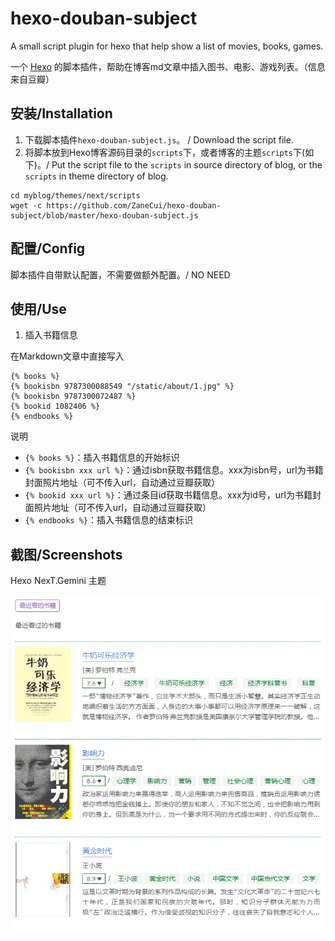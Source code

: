 # hexo-douban-subject
A small script plugin for hexo that help show a list of movies, books, games.

一个 [Hexo](https://hexo.io) 的脚本插件，帮助在博客md文章中插入图书、电影、游戏列表。（信息来自豆瓣）


## 安装/Installation
1. 下载脚本插件`hexo-douban-subject.js`。
 / Download the script file.
2. 将脚本放到Hexo博客源码目录的`scripts`下，或者博客的主题`scripts`下(如下)。/ Put the script file to the `scripts` in source directory of blog, or the `scripts` in theme directory of blog.
```
cd myblog/themes/next/scripts
wget -c https://github.com/ZaneCui/hexo-douban-subject/blob/master/hexo-douban-subject.js
```

## 配置/Config
脚本插件自带默认配置，不需要做额外配置。/ NO NEED

## 使用/Use
1. 插入书籍信息

在Markdown文章中直接写入
```
{% books %}
{% bookisbn 9787300088549 "/static/about/1.jpg" %}
{% bookisbn 9787300072487 %}
{% bookid 1082406 %}
{% endbooks %}
```
说明
- `{% books %}`：插入书籍信息的开始标识
- `{% bookisbn xxx url %}`：通过isbn获取书籍信息。xxx为isbn号，url为书籍封面照片地址（可不传入url，自动通过豆瓣获取）
- `{% bookid xxx url %}`：通过条目id获取书籍信息。xxx为id号，url为书籍封面照片地址（可不传入url，自动通过豆瓣获取）
- `{% endbooks %}`：插入书籍信息的结束标识

## 截图/Screenshots
Hexo NexT.Gemini 主题

![图片加载失败](./screenshot/example.png '示例')